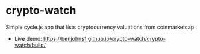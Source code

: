 # crypto-watch
Simple cycle.js app that lists cryptocurrency valuations from coinmarketcap

* Live demo: https://benjohns1.github.io/crypto-watch/crypto-watch/build/
